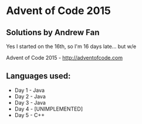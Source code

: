 # Advent of Code 2015
## Solutions by Andrew Fan

Yes I started on the 16th, so I'm 16 days late... but w/e

Advent of Code 2015 - http://adventofcode.com

## Languages used:
 - Day 1 - Java
 - Day 2 - Java
 - Day 3 - Java
 - Day 4 - [UNIMPLEMENTED]
 - Day 5 - C++